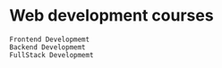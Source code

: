 # Web development courses 
    Frontend Developmemt
    Backend Developmemt
    FullStack Developmemt